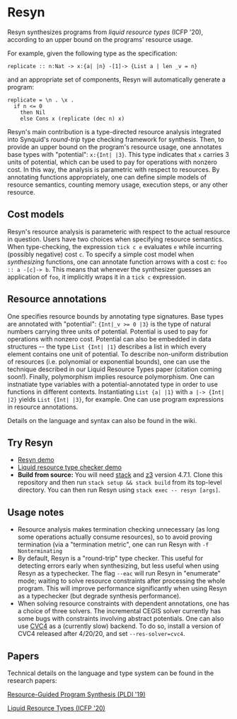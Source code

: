 # Resyn #

Resyn synthesizes programs from _liquid resource types_ (ICFP '20), according to 
an upper bound on the programs' resource usage. 

For example, given the following type as the specification:
```
replicate :: n:Nat -> x:{a| |n} -[1]-> {List a | len _v = n}
```
and an appropriate set of components, Resyn will automatically generate a program: 
```
replicate = \n . \x . 
  if n <= 0
    then Nil
    else Cons x (replicate (dec n) x)
```

Resyn's main contribution is a type-directed resource analysis
integrated into Synquid's _round-trip_ type checking framework for
synthesis. 
Then, to provide an upper bound on the program's resource
usage, one annotates base types with "potential": `x:{Int| |3}`. 
This type indicates that 
`x` carries 3 units of potential, which can be used to pay for operations
with nonzero cost. 
In this way, the analysis is parametric with respect
to resources. By annotating functions appropriately, one can define simple 
models of resource semantics, counting memory usage, execution steps, or 
any other resource.

## Cost models ##

Resyn's resource analysis is parameteric with respect to the actual resource in
question.
Users have two choices when specifying resource semantics. When type-checking,
the expression `tick c e` evaluates `e` while incurring (possibly negative) cost `c`.
To specify a simple cost model when _synthesizing_ functions, one can annotate function
arrows with a cost c: `foo :: a -[c]-> b`. 
This means that whenever the synthesizer guesses an application of `foo`, it
implicitly wraps it in a `tick c` expression.


## Resource annotations ##

One specifies resource bounds by annotating type signatures. 
Base types are annotated with "potential":
`{Int|_v >= 0 |3}` is the type of natural numbers carrying three
units of potential.
Potential is used to pay for operations with nonzero cost.
Potential can also be embedded in data structures -- the type
`List {Int| |1}` describes a list in which every element contains
one unit of potential.
To describe non-uniform distribution of resources (i.e. polynomial or
exponential bounds), one can use the technique described in our Liquid
Resource Types paper (citation coming soon!).
Finally, polymorphism implies resource polymorphism. 
One can instnatiate type variables with a potential-annotated type
in order to use functions in different contexts. 
Instantiating `List {a| |1}` with `a |-> {Int| |2}` yields
`List {Int| |3}`, for example.
One can use program expressions in resource annotations.

Details on the language and syntax can also be found in the wiki.


## Try Resyn ##
* [Resyn demo](http://comcom.csail.mit.edu/comcom/#ReSyn)
* [Liquid resource type checker demo](http://comcom.csail.mit.edu/comcom/#LRT)
* **Build from source:** You will need [stack](https://docs.haskellstack.org/en/stable/README/) and [z3](https://github.com/Z3Prover/z3) version 4.7.1. Clone this repository and then run ```stack setup && stack build``` from its top-level directory.  You can then run Resyn using ```stack exec -- resyn [args]```.

## Usage notes ##
* Resource analysis makes termination checking unnecessary (as long some
  operations actually consume resources), so to avoid proving termination (via a
  "termination metric", one can run Resyn with `-f Nonterminating`
* By default, Resyn is a "round-trip" type checker. This useful for detecting
  errors early when synthesizing, but less useful when using Resyn as a
  typechecker. The flag `--eac` will run Resyn in "enumerate" mode; waiting to
  solve resource constraints after processing the whole program. This will
  improve performance significantly when using Resyn as a typechecker (but
  degrade synthesis performance).
* When solving resource constraints with dependent annotations, one has a choice
  of three solvers. The incremental CEGIS solver currently has
  some bugs with constraints involving abstract potentials.
  One can also use [CVC4](https://cvc4.github.io/) as a (currently slow) backend. To do so, install a
  version of CVC4 released after 4/20/20, and set `--res-solver=cvc4`.

## Papers ## 
Technical details on the language and type system can be found in the research
papers:

[Resource-Guided Program Synthesis (PLDI '19)](https://arxiv.org/abs/1904.07415)


[Liquid Resource Types (ICFP '20)](https://arxiv.org/abs/2006.16233)
